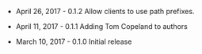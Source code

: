 * April 26, 2017 - 0.1.2
Allow clients to use path prefixes.

* April 11, 2017 - 0.1.1
Adding Tom Copeland to authors

* March 10, 2017 - 0.1.0
Initial release
